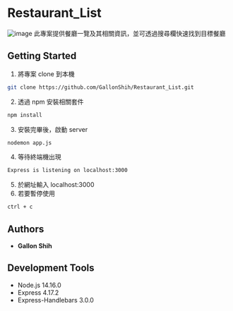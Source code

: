 # Restaurant_List
![image](https://github.com/GallonShih/Restaurant_List/blob/master/public/image/snapshot_title_page.PNG)
此專案提供餐廳一覽及其相關資訊，並可透過搜尋欄快速找到目標餐廳

## Getting Started
1. 將專案 clone 到本機
```bash
git clone https://github.com/GallonShih/Restaurant_List.git
```
2. 透過 npm 安裝相關套件
```bash
npm install
```
3. 安裝完畢後，啟動 server
```bash
nodemon app.js
```
4. 等待終端機出現
```bash
Express is listening on localhost:3000
```
5. 於網址輸入 localhost:3000
6. 若要暫停使用
```bash
ctrl + c
```

## Authors

* **Gallon Shih** 

## Development Tools

* Node.js 14.16.0
* Express 4.17.2
* Express-Handlebars 3.0.0
